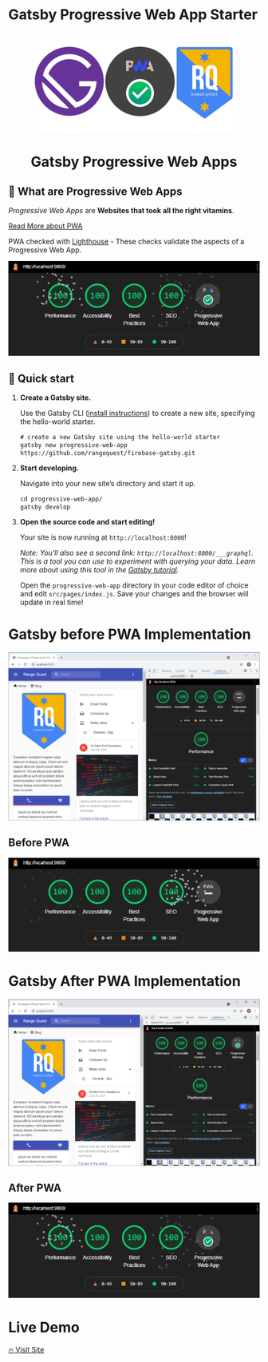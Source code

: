 # Gatsby Progressive Web App Starter

<p align="center">
  <a href="https://gatsby-pwa-material.web.app/">
    <img alt="Gatsby" src="https://raw.githubusercontent.com/rangequest/firebase-gatsby/main/images/gatsby-pwa-banner-github.png" width="400" />
  </a>
</p>
<h1 align="center">
  Gatsby Progressive Web Apps
</h1>

## 🎡 What are Progressive Web Apps

_Progressive Web Apps_ are **Websites that took all the right vitamins**.

[Read More about PWA](https://web.dev/progressive-web-apps/)

PWA checked with [Lighthouse](https://web.dev/performance-scoring/) - These checks validate the aspects of a Progressive Web App.

<p align="center">
  <a href="https://gatsby-pwa-material.web.app/">
    <img alt="Gatsby" src="https://raw.githubusercontent.com/rangequest/firebase-gatsby/main/images/after-pwa-implementation.gif" width="659" />
  </a>
</p>

## 🚀 Quick start

1.  **Create a Gatsby site.**

    Use the Gatsby CLI ([install instructions](https://www.gatsbyjs.com/docs/tutorial/part-0/#gatsby-cli)) to create a new site, specifying the hello-world starter.

    ```shell
    # create a new Gatsby site using the hello-world starter
    gatsby new progressive-web-app https://github.com/rangequest/firebase-gatsby.git
    ```

1.  **Start developing.**

    Navigate into your new site’s directory and start it up.

    ```shell
    cd progressive-web-app/
    gatsby develop
    ```

1.  **Open the source code and start editing!**

    Your site is now running at `http://localhost:8000`!

    _Note: You'll also see a second link: _`http://localhost:8000/___graphql`_. This is a tool you can use to experiment with querying your data. Learn more about using this tool in the [Gatsby tutorial](https://www.gatsbyjs.com/tutorial/part-five/#introducing-graphiql)._

    Open the `progressive-web-app` directory in your code editor of choice and edit `src/pages/index.js`. Save your changes and the browser will update in real time!

# Gatsby before PWA Implementation

![Gatsby before PWA Implementation](images/gatsby-before-pwa.png)

## Before PWA

![Gatsby before PWA Implementation](images/before-pwa-implementation.gif)

# Gatsby After PWA Implementation

![Gatsby after PWA Implementation](images/gatsby-after-pwa.png)

## After PWA

![Gatsby after PWA Implementation](images/after-pwa-implementation.gif)

# Live Demo

[🔥 Visit Site](https://gatsby-pwa-material.web.app/)
